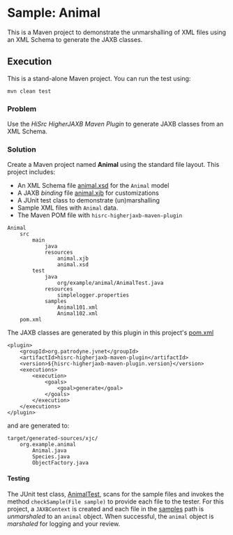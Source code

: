 # Sample: Animal

This is a Maven project to demonstrate the unmarshalling of XML files using an XML Schema to generate the JAXB classes.

## Execution

This is a stand-alone Maven project. You can run the test using:

~~~
mvn clean test
~~~

### Problem

Use the *HiSrc HigherJAXB Maven Plugin* to generate JAXB classes from an XML Schema.

### Solution

Create a Maven project named **Animal** using the standard file layout. This project includes:

+ An XML Schema file [animal.xsd][2] for the `Animal` model
+ A JAXB *binding* file [animal.xjb][3] for customizations
+ A JUnit test class to demonstrate (un)marshalling
+ Sample XML files with `Animal` data.
+ The Maven POM file with `hisrc-higherjaxb-maven-plugin`

~~~
Animal
    src
        main
            java
            resources
                animal.xjb
                animal.xsd
        test
            java
                org/example/animal/AnimalTest.java
            resources
                simplelogger.properties
            samples
                Animal101.xml
                Animal102.xml
    pom.xml
~~~

The JAXB classes are generated by this plugin in this project's [pom.xml][1]

~~~
<plugin>
    <groupId>org.patrodyne.jvnet</groupId>
    <artifactId>hisrc-higherjaxb-maven-plugin</artifactId>
    <version>${hisrc-higherjaxb-maven-plugin.version}</version>
    <executions>
        <execution>
            <goals>
                <goal>generate</goal>
            </goals>
        </execution>
    </executions>
</plugin>
~~~

and are generated to:

~~~
target/generated-sources/xjc/
    org.example.animal
        Animal.java
        Species.java
        ObjectFactory.java
~~~

#### Testing

The JUnit test class, [AnimalTest][4], scans for the sample files and invokes the method `checkSample(File sample)` to provide each file to the tester. For this project, a `JAXBContext` is created and each file in the [samples][5] path is *unmarshaled* to an `animal` object. When successful, the `animal` object is *marshaled* for logging and your review.

<!-- References -->

[1]: https://github.com/patrodyne/hisrc-higherjaxb/blob/master/assembly/samples/animal/pom.xml
[2]: https://github.com/patrodyne/hisrc-higherjaxb/blob/master/assembly/samples/animal/src/main/resources/animal.xsd
[3]: https://github.com/patrodyne/hisrc-higherjaxb/blob/master/assembly/samples/animal/src/main/resources/animal.xjb
[4]: https://github.com/patrodyne/hisrc-higherjaxb/blob/master/assembly/samples/animal/src/test/java/org/example/animal/AnimalTest.java
[5]: https://github.com/patrodyne/hisrc-higherjaxb/tree/master/assembly/samples/animal/src/test/samples



